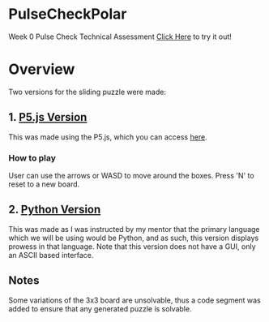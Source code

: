 # PulseCheckPolar
Week 0 Pulse Check Technical Assessment
[Click Here](https://editor.p5js.org/BasselOmari/full/Y_k4jqAqJ) to try it out!

# Overview
Two versions for the sliding puzzle were made:
## 1. [P5.js Version](https://editor.p5js.org/BasselOmari/sketches/Y_k4jqAqJ)

This was made using the P5.js, which you can access [here](https://editor.p5js.org/BasselOmari/full/Y_k4jqAqJ).

### How to play
User can use the arrows or WASD to move around the boxes. Press 'N' to reset to a new board.

## 2. [Python Version](https://github.com/BaselOmari/PulseCheckPolar/blob/main/SlidingPuzzlePython.py)

This was made as I was instructed by my mentor that the primary language which we will be using would be Python, and as such, this version displays prowess in that language. Note that this version does not have a GUI, only an ASCII based interface.



## Notes
Some variations of the 3x3 board are unsolvable, thus a code segment was added to ensure that any generated puzzle is solvable.
